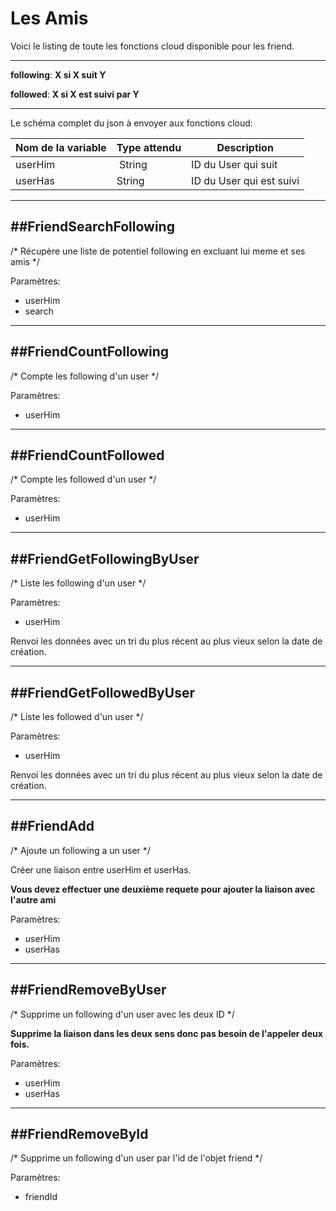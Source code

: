 # Les Amis

Voici le listing de toute les fonctions cloud disponible pour les friend.

----------------------

**following**: **X si X suit Y**

**followed**: **X si X est suivi par Y**

----------------------

Le schéma complet du json à envoyer aux fonctions cloud:

| Nom de la variable | Type attendu                 | Description|
| ------------------ | ---------------------------- | ------ |
 userHim | String | ID du User qui suit
 userHas | String | ID du User qui est suivi

----------------------
##FriendSearchFollowing
----------------------

/* Récupère une liste de potentiel following en excluant lui meme et ses amis */

Paramètres:

* userHim
* search

----------------------
##FriendCountFollowing
----------------------

/* Compte les following d'un user */

Paramètres:

* userHim

----------------------
##FriendCountFollowed
----------------------

/* Compte les followed d'un user */

Paramètres:

* userHim

----------------------
##FriendGetFollowingByUser
----------------------

/* Liste les following d'un user */

Paramètres:

* userHim

Renvoi les données avec un tri du plus récent au plus vieux selon la date de création.

----------------------
##FriendGetFollowedByUser
----------------------

/* Liste les followed d'un user */

Paramètres:

* userHim

Renvoi les données avec un tri du plus récent au plus vieux selon la date de création.

----------------------
##FriendAdd
----------------------

/* Ajoute un following a un user */

Créer une liaison entre userHim et userHas.

**Vous devez effectuer une deuxième requete pour ajouter la liaison avec l'autre ami**

Paramètres:

* userHim
* userHas

----------------------
##FriendRemoveByUser
----------------------

/* Supprime un following d'un user avec les deux ID */

**Supprime la liaison dans les deux sens donc pas besoin de l'appeler deux fois.**

Paramètres:

* userHim
* userHas

----------------------
##FriendRemoveById
----------------------

/* Supprime un following d'un user par l'id de l'objet friend */

Paramètres:

* friendId

